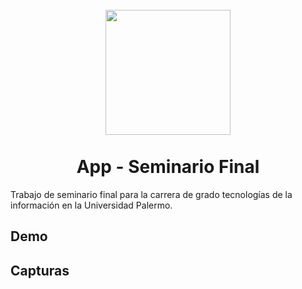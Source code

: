 <h1 align="center">
  <br>
  <img src="https://upload.wikimedia.org/wikipedia/commons/b/b4/Logo-up.jpg" width="200">
  <br><br>
  App - Seminario Final
  <br>
</h1>

Trabajo de seminario final para la carrera de grado tecnologías de la información en la Universidad Palermo.

## Demo

## Capturas
